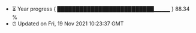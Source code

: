 - ⏳ Year progress { ██████████████████████████▁▁▁▁ } 88.34 %
- ⏰ Updated on Fri, 19 Nov 2021 10:23:37 GMT

